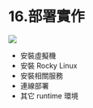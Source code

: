 <style>
.highlight {color:red}
.elegant {color:blue}
</style>

# 16.部署實作

![](https://hackmd.io/_uploads/HJlbIWuO2.png)

- 安裝虛擬機
- 安裝 Rocky Linux
- 安裝相關服務
- 連線部署
- 其它 runtime 環境